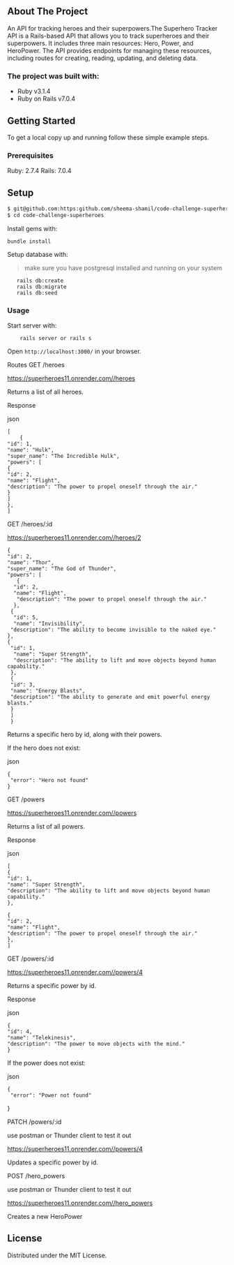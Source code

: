 


## About The Project

An API for tracking heroes and their superpowers.The Superhero Tracker API is a Rails-based API that allows you to track superheroes and their superpowers. It includes three main resources: Hero, Power, and HeroPower. The API provides endpoints for managing these resources, including routes for creating, reading, updating, and deleting data.



 ### The project was built with:
 * Ruby v3.1.4
 * Ruby on Rails v7.0.4

<!-- GETTING STARTED -->
## Getting Started
To get a local copy up and running follow these simple example steps.

### Prerequisites
Ruby: 2.7.4 
Rails: 7.0.4

## Setup
~~~bash
$ git@github.com:https:github.com/sheema-shamil/code-challenge-superheroes
$ cd code-challenge-superheroes
~~~

Install gems with:
```
bundle install
```
Setup database with:
> make sure you have postgresql installed and running on your system
```
   rails db:create
   rails db:migrate
   rails db:seed
```
### Usage
Start server with:
```
    rails server or rails s
```
Open `http://localhost:3000/` in your browser.

Routes
GET /heroes

  https://superheroes11.onrender.com//heroes

Returns a list of all heroes.

Response

json

    [
        {
    "id": 1,
    "name": "Hulk",
    "super_name": "The Incredible Hulk",
    "powers": [
    {
    "id": 2,
    "name": "Flight",
    "description": "The power to propel oneself through the air."
    }
    ]
    },
    ]

GET /heroes/:id

https://superheroes11.onrender.com//heroes/2


    {
    "id": 2,
    "name": "Thor",
    "super_name": "The God of Thunder",
    "powers": [
       {
      "id": 2,
      "name": "Flight",
       "description": "The power to propel oneself through the air."
      },
     {
      "id": 5,
      "name": "Invisibility",
     "description": "The ability to become invisible to the naked eye."
    },
    {
     "id": 1,
      "name": "Super Strength",
      "description": "The ability to lift and move objects beyond human     capability."
     },
     {
     "id": 3,
     "name": "Energy Blasts",
     "description": "The ability to generate and emit powerful energy blasts."
     }
     ]
     }

Returns a specific hero by id, along with their powers.


If the hero does not exist:

json

    {
     "error": "Hero not found"
    }

GET /powers

https://superheroes11.onrender.com//powers

Returns a list of all powers.

Response

json

    [
    {
    "id": 1,
    "name": "Super Strength",
    "description": "The ability to lift and move objects beyond human capability."
    },

    {
    "id": 2,
    "name": "Flight",
    "description": "The power to propel oneself through the air."
    },
    ]


GET /powers/:id

https://superheroes11.onrender.com//powers/4

Returns a specific power by id.

Response

json

    {
    "id": 4,
    "name": "Telekinesis",
    "description": "The power to move objects with the mind."
    }

If the power does not exist:

json

    {
     "error": "Power not found"
}

PATCH /powers/:id

use postman or Thunder client to test it out

https://superheroes11.onrender.com//powers/4

Updates a specific power by id.



POST /hero_powers

use postman or Thunder client to test it out

https://superheroes11.onrender.com//hero_powers

Creates a new HeroPower

<!-- LICENSE -->
## License

Distributed under the MIT License. 



